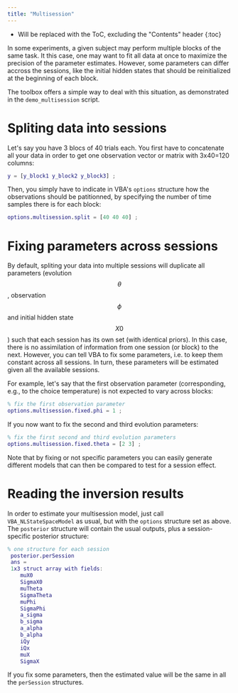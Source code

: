 ```yaml
---
title: "Multisession"
---
```

* Will be replaced with the ToC, excluding the "Contents" header
{:toc}

In some experiments, a given subject may perform multiple blocks of the same task. It this case, one may want to fit all data at once to maximize the precision of the parameter estimates. However, some parameters can differ accross the sessions, like the initial hidden states that should be reinitialized at the beginning of each block.

The toolbox offers a simple way to deal with this situation, as demonstrated in the ```demo_multisession``` script.

# Spliting data into sessions

Let's say you have 3 blocs of 40 trials each. You first have to concatenate all your data in order to get one observation vector or matrix with 3x40=120 columns: 

```matlab
y = [y_block1 y_block2 y_block3] ;
```

Then, you simply have to indicate in VBA's ```options``` structure how the observations should be patitionned, by specifying the number of time samples there is for each block:

```matlab
options.multisession.split = [40 40 40] ;
```

# Fixing parameters across sessions

By default, spliting your data into multiple sessions will duplicate all parameters (evolution $$\theta$$, observation $$\phi$$ and initial hidden state $$X0$$) such that each session has its own set (with identical priors). In this case, there is no assimilation of information from one session (or block) to the next. However, you can tell VBA to fix some parameters, i.e. to keep them constant across all sessions. In turn, these parameters will be estimated given all the available sessions.

For example, let's say that the first observation parameter (corresponding, e.g., to the choice temperature) is not expected to vary across blocks:

```matlab
% fix the first observation parameter
options.multisession.fixed.phi = 1 ; 
```

If you now want to fix the second and third evolution parameters:

```matlab
% fix the first second and third evolution parameters
options.multisession.fixed.theta = [2 3] ; 
```

Note that by fixing or not specific parameters you can easily generate different models that can then be compared to test for a session effect.

# Reading the inversion results

In order to estimate your multisession model, just call ```VBA_NLStateSpaceModel``` as usual, but with the `options` structure set as above. The `posterior` structure will contain the usual outputs, plus a session-specific posterior structure:

```matlab
% one structure for each session 
 posterior.perSession 
 ans = 
 1x3 struct array with fields:
    muX0
    SigmaX0
    muTheta
    SigmaTheta
    muPhi
    SigmaPhi
    a_sigma
    b_sigma
    a_alpha
    b_alpha
    iQy
    iQx
    muX
    SigmaX
```

If you fix some parameters, then the estimated value will be the same in all the ```perSession``` structures.
